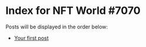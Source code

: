 # Index for NFT World #7070
Posts will be displayed in the order below:

- [Your first post](./001-first.md)

